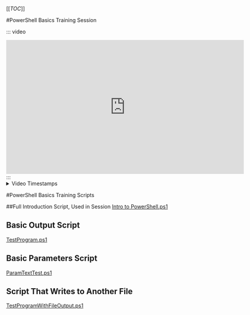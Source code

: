 [[_TOC_]]

#PowerShell Basics Training Session

::: video
<iframe width="640" height="360" src="https://msit.microsoftstream.com/embed/video/2540a1ff-0400-a521-1b85-f1ead5cf32c7?autoplay=false&amp;showinfo=true" allowfullscreen style="border:none;"></iframe>
:::

<details>
  <summary>Video Timestamps</summary>

Video Timestamps Coming!
**_Section_**

_Section - **01:58**_ - Description

</details>

#PowerShell Basics Training Scripts

##Full Introduction Script, Used in Session
[Intro to PowerShell.ps1](/.attachments/Intro%20to%20PowerShell-6cb36ef7-67f2-4160-b8d5-a9cd4b69cbef.ps1)

## Basic Output Script
[TestProgram.ps1](/.attachments/TestProgram-c3b757ba-0c26-46b3-8684-f22f9d3a877a.ps1)

## Basic Parameters Script
[ParamTextTest.ps1](/.attachments/ParamTextTest-094481ca-b1b6-48db-b2b8-9a993ffacdc0.ps1)

## Script That Writes to Another File
[TestProgramWithFileOutput.ps1](/.attachments/TestProgramWithFileOutput-bfd7277f-2e58-4072-8694-c5cb31ccd8c4.ps1)

